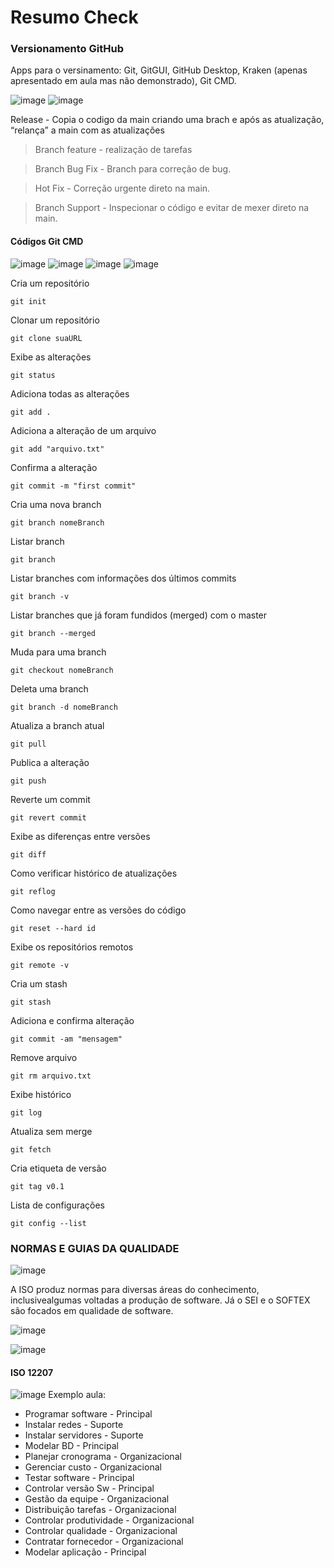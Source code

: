 # Resumo Check 

### Versionamento GitHub

Apps para o versinamento: Git, GitGUI, GitHub Desktop, Kraken (apenas apresentado em aula mas não demonstrado), Git CMD.

![image](https://user-images.githubusercontent.com/82169520/232491747-4cf34099-9eea-4c2f-80b2-1df19acc3d9d.png)
![image](https://user-images.githubusercontent.com/82169520/232491804-db1f4e4e-753b-4898-8dd7-e9efd6957e9b.png)

Release - Copia o codigo da main criando uma brach e após as atualização, “relança” a main com as atualizações

> Branch feature - realização de tarefas

> Branch Bug Fix - Branch para correção de bug.

> Hot Fix - Correção urgente direto na main.

> Branch Support - Inspecionar o código e evitar de mexer direto na main.

#### Códigos Git CMD 

![image](https://user-images.githubusercontent.com/82169520/232492235-91cdeae0-51e6-4055-adb2-dfe18dd08bcf.png)
![image](https://user-images.githubusercontent.com/82169520/232492275-3d52f0fb-7358-4924-8fb2-15ea7bb6a269.png)
![image](https://user-images.githubusercontent.com/82169520/232492317-07788484-96a4-4451-ab8a-c0b6099ae792.png)
![image](https://user-images.githubusercontent.com/82169520/232492362-99afc9d8-c73e-4818-a8a7-67203e2e9cfa.png)


Cria um repositório
```
git init
```

Clonar um repositório
```
git clone suaURL
```

Exibe as alterações
```
git status
```

Adiciona todas as alterações
```
git add .
```

Adiciona a alteração de um arquivo
```
git add "arquivo.txt"
```

Confirma a alteração
```
git commit -m "first commit"
```

Cria uma nova branch
```
git branch nomeBranch
```

Listar branch
```
git branch
```

Listar branches com informações dos últimos commits
```
git branch -v
```

Listar branches que já foram fundidos (merged) com o master
```
git branch --merged
```

Muda para uma branch
```
git checkout nomeBranch
```

Deleta uma branch
```
git branch -d nomeBranch
```

Atualiza a branch atual
```
git pull
```

Publica a alteração
```
git push
```

Reverte um commit
```
git revert commit
```

Exibe as diferenças entre versões
```
git diff
```

Como verificar histórico de atualizações
```
git reflog
```

Como navegar entre as versões do código
```
git reset --hard id
```

Exibe os repositórios remotos
```
git remote -v
```

Cria um stash
```
git stash
```

Adiciona e confirma alteração
```
git commit -am "mensagem"
```

Remove arquivo
```
git rm arquivo.txt
```

Exibe histórico
```
git log
```

Atualiza sem merge
```
git fetch
```

Cria etiqueta de versão
```
git tag v0.1
```

Lista de configurações
```
git config --list
```

### NORMAS E GUIAS DA QUALIDADE

![image](https://user-images.githubusercontent.com/82169520/232515140-cda223c1-ea77-4f31-83ba-89d1f395e3b9.png)

A ISO produz normas para diversas áreas do conhecimento, inclusivealgumas voltadas a produção de software.
Já o SEI e o SOFTEX são focados em qualidade de software.

![image](https://user-images.githubusercontent.com/82169520/232515330-ee20af6a-b98e-4f72-996b-271def1f27a5.png)

![image](https://user-images.githubusercontent.com/82169520/232515903-ed9fa1ba-2092-497f-8e5b-b406a9de1534.png)

#### ISO 12207

![image](https://user-images.githubusercontent.com/82169520/232517017-c7b16851-0881-484a-9a33-1b1a7d529137.png)
Exemplo aula:

- Programar software - Principal
- Instalar redes - Suporte
- Instalar servidores - Suporte
- Modelar BD - Principal
- Planejar cronograma - Organizacional 
- Gerenciar custo - Organizacional 
- Testar software - Principal
- Controlar versão Sw - Principal
- Gestão da equipe - Organizacional 
- Distribuição tarefas - Organizacional 
- Controlar produtividade - Organizacional 
- Controlar qualidade - Organizacional
- Contratar fornecedor - Organizacional 
- Modelar aplicação - Principal



